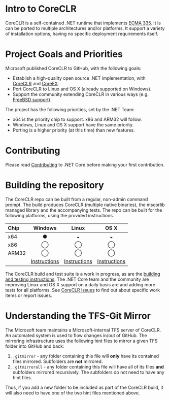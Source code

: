 Intro to CoreCLR
================

CoreCLR is a self-contained .NET runtime that implements [ECMA 335](https://github.com/dotnet/coreclr/blob/master/Documentation/dotnet-standards.md). It is can be ported to multiple architectures and/or platforms. It support a variety of installation options, having no specific deployment requirements itself.

Project Goals and Priorities
============================

Microsoft published CoreCLR to GitHub, with the following goals:

- Establish a high-quality open source .NET implementation, with [CoreCLR](https://github.com/dotnet/coreclr) and [CoreFX](https://github.com/dotnet/corefx).
- Port CoreCLR to Linux and OS X (already supported on Windows).
- Support the community extending CoreCLR in various ways (e.g. [FreeBSD support](https://github.com/dotnet/coreclr/issues/455)).

The project has the following priorities, set by the .NET Team:

- x64 is the priority chip to support. x86 and ARM32 will follow.
- Windows, Linux and OS X support have the same priority.
- Porting is a higher priority (at this time) than new features.

Contributing
============

Please read [Contributing](https://github.com/dotnet/coreclr/wiki/Contributing) to .NET Core before making your first contribution.

Building the repository
=======================

The CoreCLR repo can be built from a regular, non-admin command prompt. The build produces CoreCLR (multiple native binaries), the mscorlib managed library and the accompanying tests. The repo can be built for the following platforms, using the provided instructions.

| Chip  | Windows | Linux | OS X |
| :---- | :-----: | :---: | :--: |
| x64   | &#x25CF;| &#x25D2;| &#x25D2; |		  
| x86   | &#x25EF;| &#x25EF;| &#x25EF;|
| ARM32 | &#x25EF; | &#x25EF;| &#x25EF; |
|       | [Instructions][Windows-instructions] | [Instructions][Linux-instructions] | [Instructions][OSX-instructions] |  

[Windows-instructions]: https://github.com/dotnet/coreclr/blob/master/Documentation/windows-instructions.md
[Linux-instructions]: https://github.com/dotnet/coreclr/blob/master/Documentation/linux-instructions.md
[OSX-instructions]: https://github.com/dotnet/coreclr/blob/master/Documentation/osx-instructions.md

The CoreCLR build and test suite is a work in progress, as are the [building and testing instructions](https://github.com/dotnet/coreclr/blob/master/Documentation/README.md#product-instructions). The .NET Core team and the community are improving Linux and OS X support on a daily basis are and adding more tests for all platforms. See [CoreCLR Issues](https://github.com/dotnet/coreclr/issues) to find out about specific work items or report issues.

Understanding the TFS-Git Mirror
================================

The Microsoft team maintains a Microsoft-internal TFS server of CoreCLR. An automated system is used to flow changes in/out of GitHub. The mirroring infrastructure uses the following hint files to mirror a given TFS folder into GitHub and back:

1. `.gitmirror` - any folder containing this file will **only** have its contained files mirrored. Subfolders are **not** mirrored.
2. `.gitmirrorall` - any folder containing this file will have all of its files **and** subfolders mirrored recursively. The subfolders do not need to have any hint files.

Thus, if you add a new folder to be included as part of the CoreCLR build, it will also need to have one of the two hint files mentioned above.